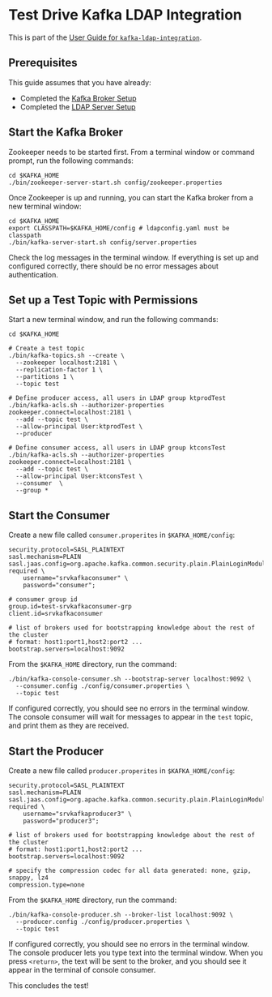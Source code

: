# Test Drive Kafka LDAP Integration

This is part of the [User Guide for `kafka-ldap-integration`](index.md).

## Prerequisites

This guide assumes that you have already:
* Completed the [Kafka Broker Setup](kafka.md)
* Completed the [LDAP Server Setup](ldap.md)


## Start the Kafka Broker

Zookeeper needs to be started first. From a terminal window or command prompt, run the following commands:

```shell script
cd $KAFKA_HOME
./bin/zookeeper-server-start.sh config/zookeeper.properties
```

Once Zookeeper is up and running, you can start the Kafka broker from a new terminal window:

```shell script
cd $KAFKA_HOME
export CLASSPATH=$KAFKA_HOME/config # ldapconfig.yaml must be classpath
./bin/kafka-server-start.sh config/server.properties
```

Check the log messages in the terminal window. If everything is set up and configured correctly, there should be no error messages about authentication.

## Set up a Test Topic with Permissions

Start a new terminal window, and run the following commands:
```shell script
cd $KAFKA_HOME

# Create a test topic
./bin/kafka-topics.sh --create \
  --zookeeper localhost:2181 \
  --replication-factor 1 \
  --partitions 1 \
  --topic test

# Define producer access, all users in LDAP group ktprodTest
./bin/kafka-acls.sh --authorizer-properties zookeeper.connect=localhost:2181 \
  --add --topic test \
  --allow-principal User:ktprodTest \
  --producer

# Define consumer access, all users in LDAP group ktconsTest
./bin/kafka-acls.sh --authorizer-properties zookeeper.connect=localhost:2181 \
  --add --topic test \
  --allow-principal User:ktconsTest \
  --consumer  \
  --group *
```

## Start the Consumer

Create a new file called `consumer.properites` in `$KAFKA_HOME/config`:

```properties
security.protocol=SASL_PLAINTEXT
sasl.mechanism=PLAIN
sasl.jaas.config=org.apache.kafka.common.security.plain.PlainLoginModule required \
    username="srvkafkaconsumer" \
    password="consumer";

# consumer group id
group.id=test-srvkafkaconsumer-grp
client.id=srvkafkaconsumer

# list of brokers used for bootstrapping knowledge about the rest of the cluster
# format: host1:port1,host2:port2 ...
bootstrap.servers=localhost:9092
```

From the `$KAFKA_HOME` directory, run the command:

```shell script
./bin/kafka-console-consumer.sh --bootstrap-server localhost:9092 \
  --consumer.config ./config/consumer.properties \
  --topic test
```

If configured correctly, you should see no errors in the terminal window. The console consumer will wait for messages to appear in the `test` topic, and print them as they are received.

## Start the Producer

Create a new file called `producer.properites` in `$KAFKA_HOME/config`:

```properties
security.protocol=SASL_PLAINTEXT
sasl.mechanism=PLAIN
sasl.jaas.config=org.apache.kafka.common.security.plain.PlainLoginModule required \
    username="srvkafkaproducer3" \
    password="producer3";

# list of brokers used for bootstrapping knowledge about the rest of the cluster
# format: host1:port1,host2:port2 ...
bootstrap.servers=localhost:9092

# specify the compression codec for all data generated: none, gzip, snappy, lz4
compression.type=none
```

From the `$KAFKA_HOME` directory, run the command:

```shell script
./bin/kafka-console-producer.sh --broker-list localhost:9092 \
  --producer.config ./config/producer.properties \
  --topic test 
```

If configured correctly, you should see no errors in the terminal window. The console producer lets you type text into the terminal window. When you press `<return>`, the text will be sent to the broker, and you should see it appear in the terminal of console consumer. 

This concludes the test!